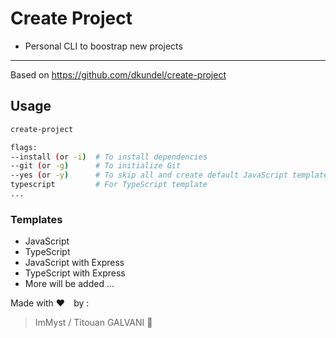# Create Project

- Personal CLI to boostrap new projects
---
Based on https://github.com/dkundel/create-project

## Usage
```bash
create-project

flags:
--install (or -i)  # To install dependencies
--git (or -g)      # To initialize Git
--yes (or -y)      # To skip all and create default JavaScript template
typescript         # For TypeScript template
...
```


### Templates
- JavaScript
- TypeScript
- JavaScript with Express
- TypeScript with Express
- More will be added ...

Made with :heart: by :

> ImMyst / Titouan GALVANI :metal:
